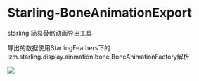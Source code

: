 Starling-BoneAnimationExport
============================

starling 简易骨骼动画导出工具

导出的数据使用StarlingFeathers下的lzm.starling.display.ainmation.bone.BoneAnimationFactory解析

<img src="https://github.com/zmLiu/Starling-BoneAnimationExport/blob/master/BoneAnimationExport/demo/images/Attack.png" />